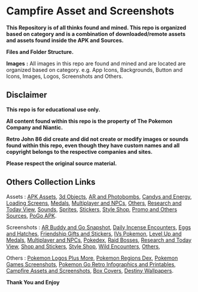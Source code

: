 # __**Campfire Asset and Screenshots**__

**This Repository is of all thinks found and mined. This repo is organized based on category and is a combination of downloaded/remote assets and assets found inside the APK and Sources.**


__**Files and Folder Structure.**__

**Images** **:**
All images in this repo are found and mined and are located are organized based on category. e.g. App Icons, Backgrounds, Button and Icons, Images, Logos, Screenshots and Others.



## __**Disclaimer**__

**This repo is for educational use only.**

**All content found within this repo is the property of The Pokemon Company and Niantic.**

**Retro John 86 did create and did not create or modify images or sounds found within this repo, even though they have custom names and all copyright belongs to the respective companies and sites.**

**Please respect the original source material.**


## __**Others Collection Links**__

Assets : [APK Assets](https://github.com/RetroJohn86/Pokemon-Go-APK-Assets), [3d Objects](https://github.com/RetroJohn86/Pokemon-Go-Assets-3d-Objects), [AR and Photobombs](https://github.com/RetroJohn86/Pokemon-Go-Assets-AR-and-Photobombs), [Candys and Energy](https://github.com/RetroJohn86/Pokemon-Go-Assets-Candys-and-Energy), [Loading Screens](https://github.com/RetroJohn86/Pokemon-Go-Assets-Loading-Screens), [Medals](https://github.com/RetroJohn86/Pokemon-Go-Assets-Medals), [Multiplayer and NPCs](https://github.com/RetroJohn86/Pokemon-Go-Assets-Multiplayer-and-NPCs), [Others](https://github.com/RetroJohn86/Pokemon-Go-Assets-Others), [Research and Today View](https://github.com/RetroJohn86/Pokemon-Go-Assets-Research-and-Today-View), [Sounds](https://github.com/RetroJohn86/Pokemon-Go-Assets-Sounds), [Sprites](https://github.com/RetroJohn86/Pokemon-Go-Assets-Sprites), [Stickers](https://github.com/RetroJohn86/Pokemon-Go-Assets-Stickers), [Style Shop](https://github.com/RetroJohn86/Pokemon-Go-Assets-Style-Shop), [Promo and Others Sources](https://github.com/RetroJohn86/Pokemon-Go-Promo-and-Others-Sources), [PoGo APK](https://github.com/RetroJohn86/PoGo-APK-Assets).

Screenshots : [AR Buddy and Go Snapshot](https://github.com/RetroJohn86/PoGo-Screenshots-AR-Buddy-and-Go-Snapshot), [Daily Incense Encounters](https://github.com/RetroJohn86/PoGo-Screenshots-Daily-Incense-Encounters), [Eggs and Hatches](https://github.com/RetroJohn86/PoGo-Screenshots-Eggs-and-Hatches), [Friendship Gifts and Stickers](https://github.com/RetroJohn86/PoGo-Screenshots-Friendship-Gifts-and-Stickers), [IVs Pokemon](https://github.com/RetroJohn86/PoGo-Screenshots-IVs-Pokemon), [Level Up and Medals](https://github.com/RetroJohn86/PoGo-Screenshots-Level-Up-and-Medals), [Multiplayer and NPCs](https://github.com/RetroJohn86/PoGo-Screenshots-Multiplayer-and-NPCs), [Pokedex](https://github.com/RetroJohn86/PoGo-Screenshots-Pokedex), [Raid Bosses](https://github.com/RetroJohn86/PoGo-Screenshots-Raid-Bosses), [Research and Today View](https://github.com/RetroJohn86/PoGo-Screenshots-Research-and-Today-View), [Shop and Stickers](https://github.com/RetroJohn86/PoGo-Screenshots-Shop-and-Stickers), [Style Shop](https://github.com/RetroJohn86/PoGo-Screenshots-Style-Shop), [Wild Encounters](https://github.com/RetroJohn86/PoGo-Screenshots-Wild-Encounters), [Others](https://github.com/RetroJohn86/PoGo-Screenshots-Others),

Others : [Pokemon Logos Plus More](https://github.com/RetroJohn86/Pokemon-Logos-Plus-More), [Pokemon Regions Dex](https://github.com/RetroJohn86/Pokemon-Regions-Dex), [Pokemon Games Screenshots](https://github.com/RetroJohn86/Pokemon-Games-Screenshots), [Pokemon Go Retro Infographics and Printables](https://github.com/RetroJohn86/Pokemon-Go-Retro-Infographics-and-Printables), [Campfire Assets and Screenshots](https://github.com/RetroJohn86/Campfire-Assets-and-Screenshots), [Box Covers](https://github.com/RetroJohn86/Box-Covers), [Destiny Wallpapers](https://github.com/RetroJohn86/Destiny-Wallpapers).


__**Thank You and Enjoy**__